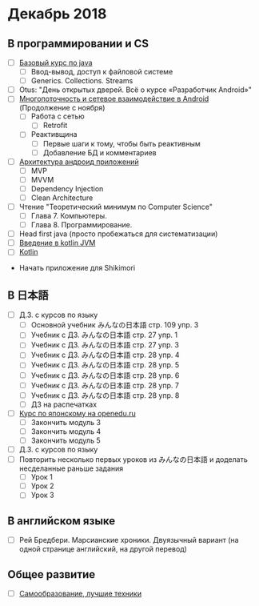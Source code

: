 # Декабрь 2018
## В программировании и CS
- [ ] [Базовый курс по java](https://stepik.org/course/187/syllabus)
    - [ ] Ввод-вывод, доступ к файловой системе
    - [ ] Generics. Collections. Streams
- [ ] Otus: "День открытых дверей. Всё о курсе «Разработчик Android»"
- [ ] [Многопоточность и сетевое взаимодействие в Android](https://www.coursera.org/learn/android-multithreading-and-network#syllabus) (Продолжение с ноября)
    - [ ] Работа с сетью
        - [ ]  Retrofit
    - [ ] Реактивщина
        - [ ] Первые шаги к тому, чтобы быть реактивным
        - [ ] Добавление БД и комментариев
- [ ] [Архитектура андроид приложений](https://www.coursera.org/learn/android-app-architecture)
    - [ ] MVP
    - [ ] MVVM
    - [ ] Dependency Injection
    - [ ] Clean Architecture
- [ ] Чтение "Теоретический минимум по Computer Science"
    - [ ] Глава 7. Компьютеры.
    - [ ] Глава 8. Программирование.
- [ ] Head first java (просто пробежаться для систематизации)
- [ ] [Введение в kotlin JVM](https://stepik.org/course/5448/syllabus)
- [ ] [Kotlin](https://stepik.org/course/2852/syllabus)
- Начать приложение для Shikimori
## В 日本語
- [ ] Д.З. с курсов по языку
    - [ ] Основной учебник みんなの日本語 стр. 109 упр. 3
    - [ ] Учебник с ДЗ. みんなの日本語 стр. 27 упр. 1
    - [ ] Учебник с ДЗ. みんなの日本語 стр. 27 упр. 3
    - [ ] Учебник с ДЗ. みんなの日本語 стр. 28 упр. 4
    - [ ] Учебник с ДЗ. みんなの日本語 стр. 28 упр. 5
    - [ ] Учебник с ДЗ. みんなの日本語 стр. 28 упр. 6
    - [ ] Учебник с ДЗ. みんなの日本語 стр. 28 упр. 7
    - [ ] Учебник с ДЗ. みんなの日本語 стр. 28 упр. 8
    - [ ] ДЗ на распечатках
- [ ] [Курс по японскому на openedu.ru](https://courses.openedu.ru/courses/course-v1:spbu+JPLANG+fall_2018/info)
    - [ ] Закончить модуль 3 
    - [ ] Закончить модуль 4
    - [ ] Закончить модуль 5
- [ ] Д.З. с курсов по языку
- [ ] Повторить несколько первых уроков из みんなの日本語 и доделать несделанные раньше задания
    - [ ] Урок 1
    - [ ] Урок 2
    - [ ] Урок 3
## В английском языке
- [ ] Рей Бредбери. Марсианские хроники. Двуязычный вариант (на одной странице английский, на другой перевод)
## Общее развитие
- [ ] [Самообразование, лучшие техники](https://4brain.ru/lnd/?cb=lifelearning)